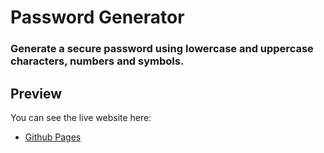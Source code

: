 # Password Generator
### Generate a secure password using lowercase and uppercase characters, numbers and symbols.

## Preview
You can see the live website here:
* [Github Pages](https://arghya-sengupta.github.io/Password-Generator/)
